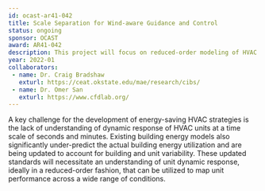 ```yaml
---
id: ocast-ar41-042
title: Scale Separation for Wind-aware Guidance and Control
status: ongoing
sponsor: OCAST
award: AR41-042
description: This project will focus on reduced-order modeling of HVAC units using both experimental research and first-principle model-based analysis. 
year: 2022-01
collaborators:
 - name: Dr. Craig Bradshaw
   exturl: https://ceat.okstate.edu/mae/research/cibs/
 - name: Dr. Omer San
   exturl: https://www.cfdlab.org/
---
```

A key challenge for the development of energy-saving HVAC strategies is the lack of understanding of dynamic response of HVAC units at a time scale of seconds and minutes. Existing building energy models also significantly under-predict the actual building energy utilization and are being updated to account for building and unit variability. These updated standards will necessitate an understanding of unit dynamic response, ideally in a reduced-order fashion, that can be utilized to map unit performance across a wide range of conditions.